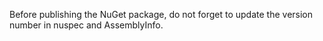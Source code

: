 Before publishing the NuGet package, do not forget to update the version number
in nuspec and AssemblyInfo.